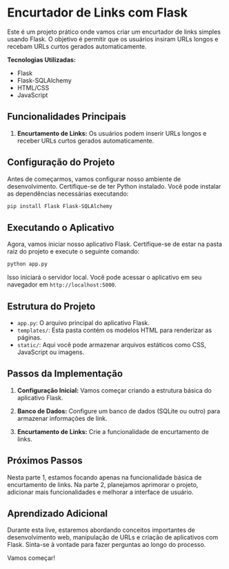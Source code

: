 # Encurtador de Links com Flask

Este é um projeto prático onde vamos criar um encurtador de links simples usando Flask. O objetivo é permitir que os usuários insiram URLs longos e recebam URLs curtos gerados automaticamente.

**Tecnologias Utilizadas:**
- Flask
- Flask-SQLAlchemy
- HTML/CSS
- JavaScript

## Funcionalidades Principais

1. **Encurtamento de Links:** Os usuários podem inserir URLs longos e receber URLs curtos gerados automaticamente.

## Configuração do Projeto

Antes de começarmos, vamos configurar nosso ambiente de desenvolvimento. Certifique-se de ter Python instalado. Você pode instalar as dependências necessárias executando:

```bash
pip install Flask Flask-SQLAlchemy
```

## Executando o Aplicativo

Agora, vamos iniciar nosso aplicativo Flask. Certifique-se de estar na pasta raiz do projeto e execute o seguinte comando:

```bash
python app.py
```

Isso iniciará o servidor local. Você pode acessar o aplicativo em seu navegador em `http://localhost:5000`.

## Estrutura do Projeto

- `app.py`: O arquivo principal do aplicativo Flask.
- `templates/`: Esta pasta contém os modelos HTML para renderizar as páginas.
- `static/`: Aqui você pode armazenar arquivos estáticos como CSS, JavaScript ou imagens.

## Passos da Implementação

1. **Configuração Inicial:** Vamos começar criando a estrutura básica do aplicativo Flask.

2. **Banco de Dados:** Configure um banco de dados (SQLite ou outro) para armazenar informações de link.

3. **Encurtamento de Links:** Crie a funcionalidade de encurtamento de links.

## Próximos Passos

Nesta parte 1, estamos focando apenas na funcionalidade básica de encurtamento de links. Na parte 2, planejamos aprimorar o projeto, adicionar mais funcionalidades e melhorar a interface de usuário.

## Aprendizado Adicional

Durante esta live, estaremos abordando conceitos importantes de desenvolvimento web, manipulação de URLs e criação de aplicativos com Flask. Sinta-se à vontade para fazer perguntas ao longo do processo.

Vamos começar!